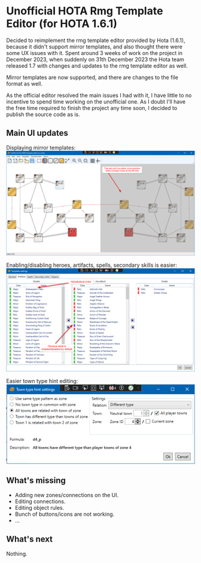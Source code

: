 # Unofficial HOTA Rmg Template Editor (for HOTA 1.6.1)

Decided to reimplement the rmg template editor provided by Hota (1.6.1), because it didn't support mirror templates, and also thought there were some UX issues with it.
Spent around 3 weeks of work on the project in December 2023, when suddenly on 31th December 2023 the Hota team released 1.7 with changes and updates to the rmg template editor as well.

Mirror templates are now supported, and there are changes to the file format as well. 

As the official editor resolved the main issues I had with it, I have little to no incentive to spend time working on the unofficial one. 
As I doubt I'll have the free time required to finish the project any time soon, I decided to publish the source code as is.

## Main UI updates
Displaying mirror templates:  
![Displaying mirror templates](https://github.com/zomle/HotaRmgTemplateEditor/raw/master/Resources/scrshot_mirrortemplate.png)

Enabling/disabling heroes, artifacts, spells, secondary skills is easier:  
![Enable-Disable items](https://github.com/zomle/HotaRmgTemplateEditor/raw/master/Resources/scrshot_templatesettings.png)

Easier town type hint editing:  
![Town type hint](https://github.com/zomle/HotaRmgTemplateEditor/raw/master/Resources/scrshot_towntypehint.png)

## What's missing
- Adding new zones/connections on the UI.
- Editing connections.
- Editing object rules.
- Bunch of buttons/icons are not working.
- ...

## What's next
Nothing.
